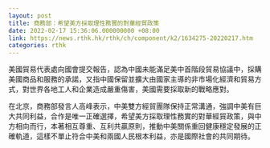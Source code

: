 ```yaml
---
layout: post
title: 商務部：希望美方採取理性務實的對華經貿政策
date: 2022-02-17 15:36:06.000000000 +08:00
link: https://news.rthk.hk/rthk/ch/component/k2/1634275-20220217.htm
categories: rthk
---
```


美國貿易代表處向國會提交報告，認為中國未能滿足美中首階段貿易協議中，採購美國商品和服務的承諾，又指中國保留並擴大由國家主導的非市場化經濟和貿易方式，對世界各地工人和企業造成嚴重傷害，美國需要採取新的戰略應對。

在北京，商務部發言人高峰表示，中美雙方經貿團隊保持正常溝通，強調中美有巨大共同利益，合作是唯一正確選擇，希望美方採取理性務實的對華經貿政策，與中方相向而行，本著相互尊重、互利共贏原則，推動中美關係重回健康穩定發展的正確軌道，這樣不單止符合中美和兩國人民根本利益，亦是國際社會的共同期待。
